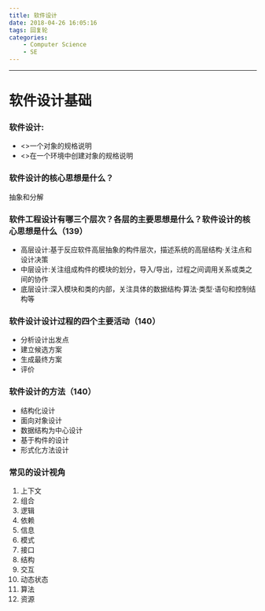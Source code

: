 ```yaml
---
title: 软件设计
date: 2018-04-26 16:05:16
tags: 回复轮
categories:
	- Computer Science
	- SE
---
```





-------------------
# 软件设计基础
### 软件设计:
- <>一个对象的规格说明
- <>在一个环境中创建对象的规格说明


### 软件设计的核⼼思想是什么？
抽象和分解



### 软件⼯程设计有哪三个层次？各层的主要思想是什么？软件设计的核心思想是什么（139）
- 高层设计:基于反应软件高层抽象的构件层次，描述系统的高层结构·关注点和设计决策
- 中层设计:关注组成构件的模块的划分，导入/导出，过程之间调用关系或类之间的协作
- 底层设计:深入模块和类的内部，关注具体的数据结构·算法·类型·语句和控制结构等





### 软件设计设计过程的四个主要活动（140）
- 分析设计出发点
- 建立候选方案
- 生成最终方案
- 评价




### 软件设计的方法（140）
- 结构化设计
- 面向对象设计
- 数据结构为中心设计
- 基于构件的设计
- 形式化方法设计

### 常见的设计视角
1. 上下文
2. 组合
3. 逻辑
4. 依赖
5. 信息
6. 模式
7. 接口
8. 结构
9. 交互
10. 动态状态
11. 算法
12. 资源

